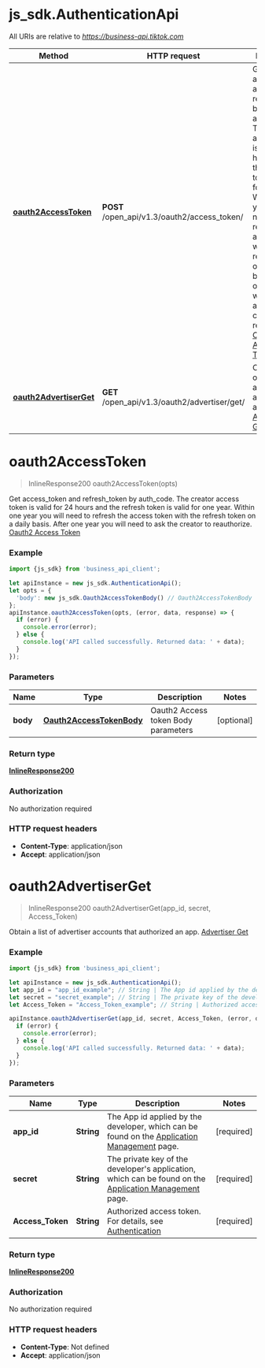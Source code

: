 # js_sdk.AuthenticationApi

All URIs are relative to *https://business-api.tiktok.com*

Method | HTTP request | Description
------------- | ------------- | -------------
[**oauth2AccessToken**](AuthenticationApi.md#oauth2AccessToken) | **POST** /open_api/v1.3/oauth2/access_token/ | Get access_token and refresh_token by auth_code. The creator access token is valid for 24 hours and the refresh token is valid for one year. Within one year you will need to refresh the access token with the refresh token on a daily basis. After one year you will need to ask the creator to reauthorize. [Oauth2 Access Token](https://ads.tiktok.com/marketing_api/docs?id&#x3D;1739965703387137)
[**oauth2AdvertiserGet**](AuthenticationApi.md#oauth2AdvertiserGet) | **GET** /open_api/v1.3/oauth2/advertiser/get/ | Obtain a list of advertiser accounts that authorized an app. [Advertiser Get](https://ads.tiktok.com/marketing_api/docs?id&#x3D;1738455508553729)

<a name="oauth2AccessToken"></a>
# **oauth2AccessToken**
> InlineResponse200 oauth2AccessToken(opts)

Get access_token and refresh_token by auth_code. The creator access token is valid for 24 hours and the refresh token is valid for one year. Within one year you will need to refresh the access token with the refresh token on a daily basis. After one year you will need to ask the creator to reauthorize. [Oauth2 Access Token](https://ads.tiktok.com/marketing_api/docs?id&#x3D;1739965703387137)

### Example
```javascript
import {js_sdk} from 'business_api_client';

let apiInstance = new js_sdk.AuthenticationApi();
let opts = { 
  'body': new js_sdk.Oauth2AccessTokenBody() // Oauth2AccessTokenBody | Oauth2 Access token Body parameters
};
apiInstance.oauth2AccessToken(opts, (error, data, response) => {
  if (error) {
    console.error(error);
  } else {
    console.log('API called successfully. Returned data: ' + data);
  }
});
```

### Parameters

Name | Type | Description  | Notes
------------- | ------------- | ------------- | -------------
 **body** | [**Oauth2AccessTokenBody**](Oauth2AccessTokenBody.md)| Oauth2 Access token Body parameters | [optional] 

### Return type

[**InlineResponse200**](InlineResponse200.md)

### Authorization

No authorization required

### HTTP request headers

 - **Content-Type**: application/json
 - **Accept**: application/json

<a name="oauth2AdvertiserGet"></a>
# **oauth2AdvertiserGet**
> InlineResponse200 oauth2AdvertiserGet(app_id, secret, Access_Token)

Obtain a list of advertiser accounts that authorized an app. [Advertiser Get](https://ads.tiktok.com/marketing_api/docs?id&#x3D;1738455508553729)

### Example
```javascript
import {js_sdk} from 'business_api_client';

let apiInstance = new js_sdk.AuthenticationApi();
let app_id = "app_id_example"; // String | The App id applied by the developer, which can be found on the [Application Management](https://ads.tiktok.com/marketing_api/apps/) page.
let secret = "secret_example"; // String | The private key of the developer's application, which can be found on the [Application Management](https://ads.tiktok.com/marketing_api/apps/) page.
let Access_Token = "Access_Token_example"; // String | Authorized access token. For details, see [Authentication](https://ads.tiktok.com/marketing_api/docs?id=1738373164380162)

apiInstance.oauth2AdvertiserGet(app_id, secret, Access_Token, (error, data, response) => {
  if (error) {
    console.error(error);
  } else {
    console.log('API called successfully. Returned data: ' + data);
  }
});
```

### Parameters

Name | Type | Description  | Notes
------------- | ------------- | ------------- | -------------
 **app_id** | **String**| The App id applied by the developer, which can be found on the [Application Management](https://ads.tiktok.com/marketing_api/apps/) page. |[required]  
 **secret** | **String**| The private key of the developer&#x27;s application, which can be found on the [Application Management](https://ads.tiktok.com/marketing_api/apps/) page. |[required]  
 **Access_Token** | **String**| Authorized access token. For details, see [Authentication](https://ads.tiktok.com/marketing_api/docs?id&#x3D;1738373164380162) |[required]  

### Return type

[**InlineResponse200**](InlineResponse200.md)

### Authorization

No authorization required

### HTTP request headers

 - **Content-Type**: Not defined
 - **Accept**: application/json

